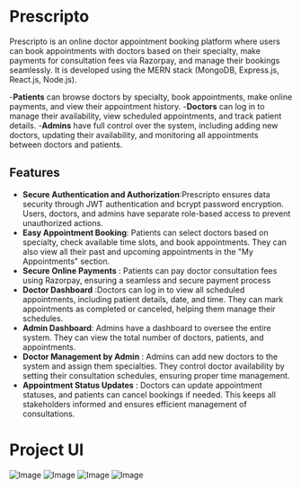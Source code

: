 # **Prescripto**
Prescripto is an online doctor appointment booking platform where users can book appointments with doctors based on their specialty, make payments for consultation fees via Razorpay, and manage their bookings seamlessly. It is developed using the MERN stack (MongoDB, Express.js, React.js, Node.js).

-**Patients** can browse doctors by specialty, book appointments, make online payments, and view their appointment history.
-**Doctors** can log in to manage their availability, view scheduled appointments, and track patient details.
-**Admins** have full control over the system, including adding new doctors, updating their availability, and monitoring all appointments between doctors and patients.

## Features
- **Secure Authentication and Authorization**:Prescripto ensures data security through JWT authentication and bcrypt password encryption. Users, doctors, and admins have separate role-based access to prevent unauthorized actions.
- **Easy Appointment Booking**: Patients can select doctors based on specialty, check available time slots, and book appointments. They can also view all their past and upcoming appointments in the "My Appointments" section.
- **Secure Online Payments** : Patients can pay doctor consultation fees using Razorpay, ensuring a seamless and secure payment process
- **Doctor Dashboard** :Doctors can log in to view all scheduled appointments, including patient details, date, and time. They can mark appointments as completed or canceled, helping them manage their schedules.
- **Admin Dashboard**: Admins have a dashboard to oversee the entire system. They can view the total number of doctors, patients, and appointments.
- **Doctor Management by Admin** : Admins can add new doctors to the system and assign them specialties. They control doctor availability by setting their consultation schedules, ensuring proper time management.
- **Appointment Status Updates** : Doctors can update appointment statuses, and patients can cancel bookings if needed. This keeps all stakeholders informed and ensures efficient management of consultations.

# Project UI
![Image](https://github.com/user-attachments/assets/08219cb3-f9ef-4978-9f9f-339021aa7ad5)
![Image](https://github.com/user-attachments/assets/e3258ca7-9af6-4b74-9113-9bbaba39d8b3)
![Image](https://github.com/user-attachments/assets/379eaeac-b1f6-4847-b484-489ee8d1a87c)
![Image](https://github.com/user-attachments/assets/3bdc0c79-dbaf-4635-baa3-fc37f9375508)
